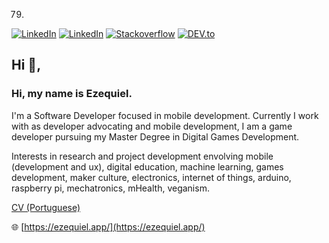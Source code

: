 79)

</div>

<a href="https://www.twitter.com/ezefranca" target="_blank"><img src="https://img.shields.io/badge/Twitter-%230077B5.svg?&style=flat-square&logo=twitter&logoColor=white" alt="LinkedIn"></a>
<a href="https://www.linkedin.com/in/ezefranca" target="_blank"><img src="https://img.shields.io/badge/LinkedIn-%230077B5.svg?&style=flat-square&logo=linkedin&logoColor=white" alt="LinkedIn"></a>
<a href="https://stackoverflow.com/users/2773779" target="_blank"><img src="https://img.shields.io/badge/-Stackoverflow-4CA143?style=flat-square&logo=Stackoverflow&logoColor=white" alt="Stackoverflow"></a>
<a href="https://dev.to/ezefranca" target="_blank"><img src="https://img.shields.io/badge/DEV-%230A0A0A.svg?&style=flat-square&logo=DEV.to&logoColor=white" alt="DEV.to"></a>

</div>

## Hi 👋, 

### Hi, my name is Ezequiel. 

I'm a Software Developer focused in mobile development. Currently I work with as developer advocating and mobile development, I am a game developer pursuing my Master Degree in Digital Games Development.

Interests in research and project development envolving mobile (development and ux), digital education, machine learning, games development, maker culture, electronics, internet of things, arduino, raspberry pi, mechatronics, mHealth, veganism.

[CV (Portuguese)](https://ezefranca.github.io/curriculo/) 

🌐 [https://ezequiel.app/](https://ezequiel.app/)

